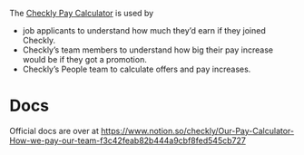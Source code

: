 The [Checkly Pay Calculator](https://pay.checklyhq.com/) is used by 

- job applicants to understand how much they’d earn if they joined Checkly.
- Checkly’s team members to understand how big their pay increase would be if they got a promotion.
- Checkly’s People team to calculate offers and pay increases.

# Docs
Official docs are over at https://www.notion.so/checkly/Our-Pay-Calculator-How-we-pay-our-team-f3c42feab82b444a9cbf8fed545cb727